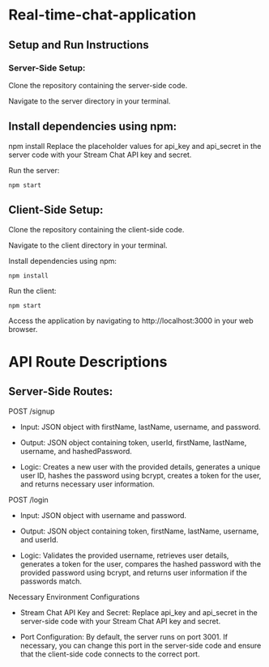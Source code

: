 # Real-time-chat-application

## Setup and Run Instructions
### Server-Side Setup:
Clone the repository containing the server-side code.

Navigate to the server directory in your terminal.

## Install dependencies using npm:

npm install
Replace the placeholder values for api_key and api_secret in the server code with your Stream Chat API key and secret.

Run the server:

`npm start`

## Client-Side Setup:
Clone the repository containing the client-side code.

Navigate to the client directory in your terminal.

Install dependencies using npm:

`npm install`

Run the client:

`npm start`

Access the application by navigating to http://localhost:3000 in your web browser.


# API Route Descriptions
## Server-Side Routes:
POST /signup

* Input: JSON object with firstName, lastName, username, and password.

* Output: JSON object containing token, userId, firstName, lastName, username, and hashedPassword.

* Logic: Creates a new user with the provided details, generates a unique user ID, hashes the password using bcrypt, creates a token for the user, and returns necessary user information.

POST /login

* Input: JSON object with username and password.

* Output: JSON object containing token, firstName, lastName, username, and userId.

* Logic: Validates the provided username, retrieves user details, generates a token for the user, compares the hashed password with the provided password using bcrypt, and returns user information if the passwords match.

Necessary Environment Configurations

* Stream Chat API Key and Secret: Replace api_key and api_secret in the server-side code with your Stream Chat API key and secret.

* Port Configuration: By default, the server runs on port 3001. If necessary, you can change this port in the server-side code and ensure that the client-side code connects to the correct port.
